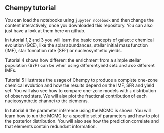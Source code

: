 ## Chempy tutorial

You can load the notebooks using ``jupyter notebook`` and then change the content interactively, once you downloaded this repository.
You can also just have a look at them here on github.

In tutorial 1,2 and 3 you will learn the basic concepts of galactic chemical evolution (GCE), like the solar abundances, stellar initial mass function (IMF), star formation rate (SFR) or nucleosynthetic yields.

Tutorial 4 shows how different the enrichment from a simple stellar population (SSP) can be when using different yield sets and also different IMFs.

Tutorial 5 illustrates the usage of Chempy to produce a complete one-zone chemical evolution and how the results depend on the IMF, SFR and yield set.
You will also see how to compare one-zone models with a distribution of observed stars. We will also plot the fractional contribution of each nucleosynthetic channel to the elements.

In tutorial 6 the parameter inference using the MCMC is shown. You will learn how to run the MCMC for a specific set of parameters and how to plot the posterior distribution.
You will also see how the prediction correlate and that elements contain redundant information.
